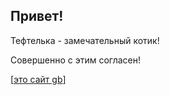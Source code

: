 ## Привет!

Тефтелька - замечательный котик!

Совершенно с этим согласен!


\[[это сайт gb](http://gb.ru)\]

